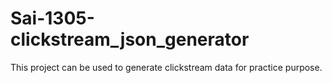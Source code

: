 # Sai-1305-clickstream_json_generator
This project can be used to generate clickstream data for practice purpose.
